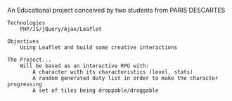 An Educational project conceived by two students from PARIS DESCARTES

	Technologies
		PHP/JS/jQuery/Ajax/Leaflet
	
	Objectives
		Using Leaflet and build some creative interactions
	
	The Project...
		Will be based as an interactive RPG with:
			A character with its characteristics (level, stats)
			A random generated duty list in order to make the character progressing
			A set of tiles being droppable/draggable
			
			
		